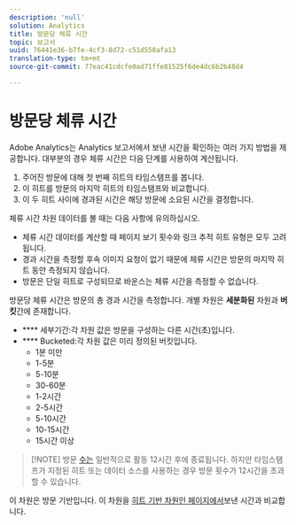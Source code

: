 ```yaml
---
description: 'null'
solution: Analytics
title: 방문당 체류 시간
topic: 보고서
uuid: 76441e36-b7fe-4cf3-8d72-c51d558afa13
translation-type: tm+mt
source-git-commit: 77eac41cdcfe0ad71ffe81525f6de4dc6b2b48d4

---
```



# 방문당 체류 시간

Adobe Analytics는 Analytics 보고서에서 보낸 시간을 확인하는 여러 가지 방법을 제공합니다. 대부분의 경우 체류 시간은 다음 단계를 사용하여 계산됩니다.

1. 주어진 방문에 대해 첫 번째 히트의 타임스탬프를 봅니다.
2. 이 히트를 방문의 마지막 히트의 타임스탬프와 비교합니다.
3. 이 두 히트 사이에 경과된 시간은 해당 방문에 소요된 시간을 결정합니다.

체류 시간 차원 데이터를 볼 때는 다음 사항에 유의하십시오.

* 체류 시간 데이터를 계산할 때 페이지 보기 횟수와 링크 추적 히트 유형은 모두 고려됩니다.
* 경과 시간을 측정할 후속 이미지 요청이 없기 때문에 체류 시간은 방문의 마지막 히트 동안 측정되지 않습니다.
* 방문은 단일 히트로 구성되므로 바운스는 체류 시간을 측정할 수 없습니다.

방문당 체류 시간은 방문의 총 경과 시간을 측정합니다. 개별 차원은 **세분화된** 차원과 **버킷**&#x200B;간에 존재합니다.

* **** 세부기간:각 차원 값은 방문을 구성하는 다른 시간(초)입니다.
* **** Bucketed:각 차원 값은 미리 정의된 버킷입니다.
   * 1분 미만
   * 1-5분
   * 5-10분
   * 30-60분
   * 1-2시간
   * 2-5시간
   * 5-10시간
   * 10-15시간
   * 15시간 이상

> [!NOTE] 방문 [수는](../c-metrics/metrics-visit.md) 일반적으로 활동 12시간 후에 종료됩니다. 하지만 타임스탬프가 지정된 히트 또는 데이터 소스를 사용하는 경우 방문 횟수가 12시간을 초과할 수 있습니다.

이 차원은 방문 기반입니다. 이 차원을 [히트 기반 차원인 페이지에서](reports-time-spent-on-page.md)보낸 시간과 비교합니다.

